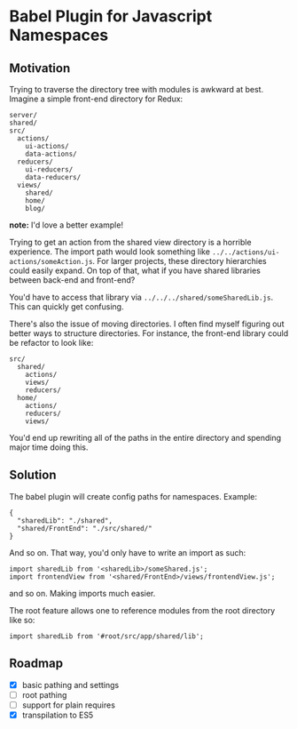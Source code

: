 # Babel Plugin for Javascript Namespaces

## Motivation

Trying to traverse the directory tree with modules is awkward at best. Imagine a simple front-end directory for Redux:

```
server/
shared/
src/
  actions/
    ui-actions/
    data-actions/
  reducers/
    ui-reducers/
    data-reducers/
  views/
    shared/
    home/
    blog/
```

**note:** I'd love a better example!

Trying to get an action from the shared view directory is a horrible experience. The import path would look something like `../../actions/ui-actions/someAction.js`. For larger projects, these directory hierarchies could easily expand. On top of that, what if you have shared libraries between back-end and front-end?

You'd have to access that library via `../../../shared/someSharedLib.js`. This can quickly get confusing.

There's also the issue of moving directories. I often find myself figuring out better ways to structure directories. For instance, the front-end library could be refactor to look like:

```
src/
  shared/
    actions/
    views/
    reducers/
  home/
    actions/
    reducers/
    views/
```

You'd end up rewriting all of the paths in the entire directory and spending major time doing this.

## Solution

The babel plugin will create config paths for namespaces. Example:

```
{
  "sharedLib": "./shared",
  "shared/FrontEnd": "./src/shared/"
}
```

And so on. That way, you'd only have to write an import as such:

```
import sharedLib from '<sharedLib>/someShared.js';
import frontendView from '<shared/FrontEnd>/views/frontendView.js';
```

and so on. Making imports much easier.

The root feature allows one to reference modules from the root directory like so:

```
import sharedLib from '#root/src/app/shared/lib';
```

## Roadmap

- [x] basic pathing and settings
- [ ] root pathing
- [ ] support for plain requires
- [x] transpilation to ES5
